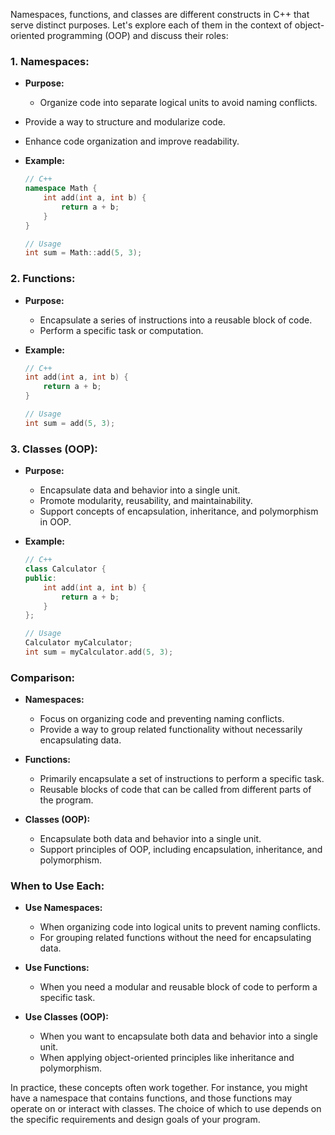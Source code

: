 Namespaces, functions, and classes are different constructs in C++ that serve distinct purposes. Let's explore each of them in the context of object-oriented programming (OOP) and discuss their roles:

### 1. **Namespaces:**
   - **Purpose:**
     - Organize code into separate logical units to avoid naming conflicts.
   - Provide a way to structure and modularize code.
   - Enhance code organization and improve readability.

   - **Example:**
     ```cpp
     // C++
     namespace Math {
         int add(int a, int b) {
             return a + b;
         }
     }

     // Usage
     int sum = Math::add(5, 3);
     ```

### 2. **Functions:**
   - **Purpose:**
     - Encapsulate a series of instructions into a reusable block of code.
     - Perform a specific task or computation.

   - **Example:**
     ```cpp
     // C++
     int add(int a, int b) {
         return a + b;
     }

     // Usage
     int sum = add(5, 3);
     ```

### 3. **Classes (OOP):**
   - **Purpose:**
     - Encapsulate data and behavior into a single unit.
     - Promote modularity, reusability, and maintainability.
     - Support concepts of encapsulation, inheritance, and polymorphism in OOP.

   - **Example:**
     ```cpp
     // C++
     class Calculator {
     public:
         int add(int a, int b) {
             return a + b;
         }
     };

     // Usage
     Calculator myCalculator;
     int sum = myCalculator.add(5, 3);
     ```

### **Comparison:**

- **Namespaces:**
  - Focus on organizing code and preventing naming conflicts.
  - Provide a way to group related functionality without necessarily encapsulating data.

- **Functions:**
  - Primarily encapsulate a set of instructions to perform a specific task.
  - Reusable blocks of code that can be called from different parts of the program.

- **Classes (OOP):**
  - Encapsulate both data and behavior into a single unit.
  - Support principles of OOP, including encapsulation, inheritance, and polymorphism.

### **When to Use Each:**

- **Use Namespaces:**
  - When organizing code into logical units to prevent naming conflicts.
  - For grouping related functions without the need for encapsulating data.

- **Use Functions:**
  - When you need a modular and reusable block of code to perform a specific task.

- **Use Classes (OOP):**
  - When you want to encapsulate both data and behavior into a single unit.
  - When applying object-oriented principles like inheritance and polymorphism.

In practice, these concepts often work together. For instance, you might have a namespace that contains functions, and those functions may operate on or interact with classes. The choice of which to use depends on the specific requirements and design goals of your program.